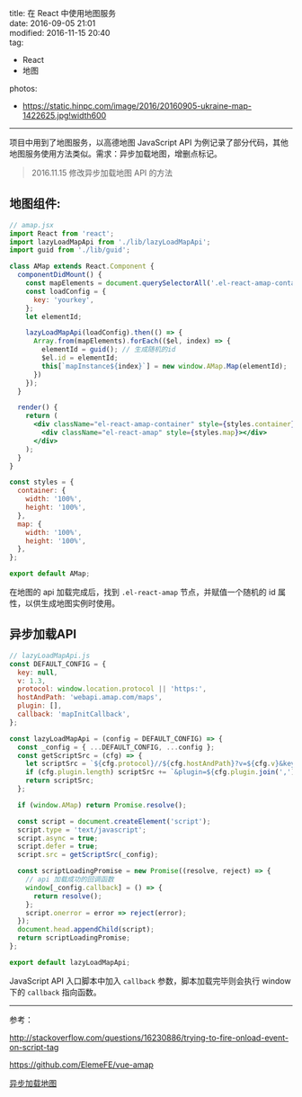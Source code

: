 title: 在 React 中使用地图服务  
date: 2016-09-05 21:01  
modified: 2016-11-15 20:40  
tag:
- React
- 地图

photos:
- https://static.hinpc.com/image/2016/20160905-ukraine-map-1422625.jpg!width600
---

项目中用到了地图服务，以高德地图 JavaScript API 为例记录了部分代码，其他地图服务使用方法类似。需求：异步加载地图，增删点标记。

<!--more-->

> 2016.11.15 修改异步加载地图 API 的方法

## 地图组件:
```jsx
// amap.jsx
import React from 'react';
import lazyLoadMapApi from './lib/lazyLoadMapApi';
import guid from './lib/guid';

class AMap extends React.Component {
  componentDidMount() {
    const mapElements = document.querySelectorAll('.el-react-amap-container .el-react-amap');
    const loadConfig = {
      key: 'yourkey',
    };
    let elementId;

    lazyLoadMapApi(loadConfig).then(() => {
      Array.from(mapElements).forEach(($el, index) => {
        elementId = guid(); // 生成随机的id
        $el.id = elementId;
        this[`mapInstance${index}`] = new window.AMap.Map(elementId);
      })
    });
  }

  render() {
    return (
      <div className="el-react-amap-container" style={styles.container}>
        <div className="el-react-amap" style={styles.map}></div>
      </div>
    );
  }
}

const styles = {
  container: {
    width: '100%',
    height: '100%',
  },
  map: {
    width: '100%',
    height: '100%',
  },
};

export default AMap;
```

在地图的 api 加载完成后，找到 `.el-react-amap` 节点，并赋值一个随机的 id 属性，以供生成地图实例时使用。



## 异步加载API

```javascript
// lazyLoadMapApi.js
const DEFAULT_CONFIG = {
  key: null,
  v: 1.3,
  protocol: window.location.protocol || 'https:',
  hostAndPath: 'webapi.amap.com/maps',
  plugin: [],
  callback: 'mapInitCallback',
};

const lazyLoadMapApi = (config = DEFAULT_CONFIG) => {
  const _config = { ...DEFAULT_CONFIG, ...config };
  const getScriptSrc = (cfg) => {
    let scriptSrc = `${cfg.protocol}//${cfg.hostAndPath}?v=${cfg.v}&key=${cfg.key}&callback=${cfg.callback}`;
    if (cfg.plugin.length) scriptSrc += `&plugin=${cfg.plugin.join(',')}`;
    return scriptSrc;
  };

  if (window.AMap) return Promise.resolve();

  const script = document.createElement('script');
  script.type = 'text/javascript';
  script.async = true;
  script.defer = true;
  script.src = getScriptSrc(_config);

  const scriptLoadingPromise = new Promise((resolve, reject) => {
    // api 加载成功的回调函数
    window[_config.callback] = () => {
      return resolve();
    };
    script.onerror = error => reject(error);
  });
  document.head.appendChild(script);
  return scriptLoadingPromise;
};

export default lazyLoadMapApi;
```

JavaScript API 入口脚本中加入 `callback` 参数，脚本加载完毕则会执行 window 下的 `callback` 指向函数。

---

参考：

http://stackoverflow.com/questions/16230886/trying-to-fire-onload-event-on-script-tag

https://github.com/ElemeFE/vue-amap

[异步加载地图](http://lbs.amap.com/api/javascript-api/example/map/asynchronous-loading-map/)
